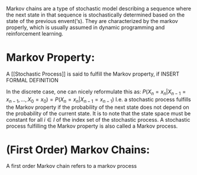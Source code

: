 Markov chains are a type of stochastic model describing a sequence where the next state in that sequence is stochastically determined based on the state of the previous envent(‘s).
They are characterized by the markov properly, which is usually assumed in dynamic programming and reinforcement learning.

# Markov Property:
A [[Stochastic Process]] is said to fulfill the Markov property, if INSERT FORMAL DEFINITION

In the discrete case, one can nicely reformulate this as:
$P(X_n = x_n | X_{n-1} = x_{n-1}, …, X_0 = x_0) = P(X_n = x_n | X_{n-1} = x_{n-1})$ 
I.e. a stochastic process fulfills the Markov property if the probability of the next state does not depend on the probability of the current state.
It is to note that the state space must be constant for all $i \in I$ of the index set of the stochastic process. 
A stochastic process fulfilling the Markov property is also called a Markov process.


# (First Order) Markov Chains:
A first order Markov chain refers to a markov process 